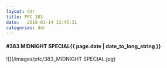 ```yaml
---
layout: ddr
title: PFC 383
date:   2018-01-14 13:45:31
categories: ddr
---
```


#### **#383** MIDNIGHT SPECIAL<span class="pull-right">{{ page.date | date_to_long_string }}</span>
![](/images/pfc/383_MIDNIGHT SPECIAL.jpg)
